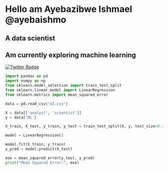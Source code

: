 # Hello am Ayebazibwe Ishmael @ayebaishmo 
## A data scientist 
## Am currently exploring machine learning
[![Twitter Badge](https://img.shields.io/badge/-@ayebaishmo-1ca0f1?style=flat-square&labelColor=1ca0f1&logo=twitter&logoColor=white&link=https://twitter.com/ishmo256)](https://twitter.com/ishmo256)

```python
import pandas as pd
import numpy as np
from sklearn.model_selection import train_test_split
from sklearn.linear_model import LinearRegression
from sklearn.metrics import mean_squared_error

data = pd.read_csv("AI.csv")

X = data[['analyst', 'scientist']]
y = data['ML']

X_train, X_test, y_train, y_test = train_test_split(X, y, test_size=0.2, random_state=42)

model = LinearRegression()

model.fit(X_train, y_train)
y_pred = model.predict(X_test)

mse = mean_squared_error(y_test, y_pred)
print("Mean Squared Error:", mse)


```




